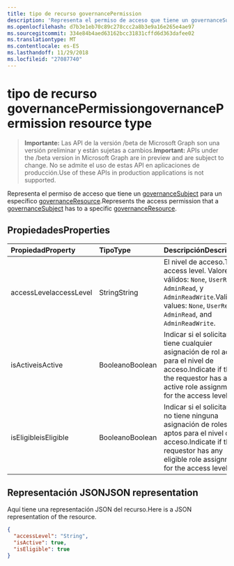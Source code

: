 ```yaml
---
title: tipo de recurso governancePermission
description: 'Representa el permiso de acceso que tiene un governanceSubject para un governanceResource específica.  '
ms.openlocfilehash: d7b3e1eb70c89c278ccc2a8b3e9a16e265e4ae97
ms.sourcegitcommit: 334e84b4aed63162bcc31831cffd6d363dafee02
ms.translationtype: MT
ms.contentlocale: es-ES
ms.lasthandoff: 11/29/2018
ms.locfileid: "27087740"
---
```

# <a name="governancepermission-resource-type"></a><span data-ttu-id="ce80d-103">tipo de recurso governancePermission</span><span class="sxs-lookup"><span data-stu-id="ce80d-103">governancePermission resource type</span></span>

> <span data-ttu-id="ce80d-104">**Importante:** Las API de la versión /beta de Microsoft Graph son una versión preliminar y están sujetas a cambios.</span><span class="sxs-lookup"><span data-stu-id="ce80d-104">**Important:** APIs under the /beta version in Microsoft Graph are in preview and are subject to change.</span></span> <span data-ttu-id="ce80d-105">No se admite el uso de estas API en aplicaciones de producción.</span><span class="sxs-lookup"><span data-stu-id="ce80d-105">Use of these APIs in production applications is not supported.</span></span>

<span data-ttu-id="ce80d-106">Representa el permiso de acceso que tiene un [governanceSubject](../resources/governancesubject.md) para un específico [governanceResource](../resources/governanceresource.md).</span><span class="sxs-lookup"><span data-stu-id="ce80d-106">Represents the access permission that a [governanceSubject](../resources/governancesubject.md) has to a specific [governanceResource](../resources/governanceresource.md).</span></span>  


## <a name="properties"></a><span data-ttu-id="ce80d-107">Propiedades</span><span class="sxs-lookup"><span data-stu-id="ce80d-107">Properties</span></span>
| <span data-ttu-id="ce80d-108">Propiedad</span><span class="sxs-lookup"><span data-stu-id="ce80d-108">Property</span></span>     | <span data-ttu-id="ce80d-109">Tipo</span><span class="sxs-lookup"><span data-stu-id="ce80d-109">Type</span></span>   |<span data-ttu-id="ce80d-110">Descripción</span><span class="sxs-lookup"><span data-stu-id="ce80d-110">Description</span></span>|
|:---------------|:--------|:----------|
|<span data-ttu-id="ce80d-111">accessLevel</span><span class="sxs-lookup"><span data-stu-id="ce80d-111">accessLevel</span></span>|<span data-ttu-id="ce80d-112">String</span><span class="sxs-lookup"><span data-stu-id="ce80d-112">String</span></span>|<span data-ttu-id="ce80d-113">El nivel de acceso.</span><span class="sxs-lookup"><span data-stu-id="ce80d-113">The access level.</span></span> <span data-ttu-id="ce80d-114">Valores válidos: ``None``, ``UserRead``, ``AdminRead``, y ``AdminReadWrite``.</span><span class="sxs-lookup"><span data-stu-id="ce80d-114">Valid values: ``None``, ``UserRead``, ``AdminRead``, and ``AdminReadWrite``.</span></span>|
|<span data-ttu-id="ce80d-115">isActive</span><span class="sxs-lookup"><span data-stu-id="ce80d-115">isActive</span></span>|<span data-ttu-id="ce80d-116">Booleano</span><span class="sxs-lookup"><span data-stu-id="ce80d-116">Boolean</span></span>|<span data-ttu-id="ce80d-117">Indicar si el solicitante tiene cualquier asignación de rol activo para el nivel de acceso.</span><span class="sxs-lookup"><span data-stu-id="ce80d-117">Indicate if the the requestor has any active role assignment for the access level.</span></span>|
|<span data-ttu-id="ce80d-118">isEligible</span><span class="sxs-lookup"><span data-stu-id="ce80d-118">isEligible</span></span>|<span data-ttu-id="ce80d-119">Booleano</span><span class="sxs-lookup"><span data-stu-id="ce80d-119">Boolean</span></span>|<span data-ttu-id="ce80d-120">Indicar si el solicitante no tiene ninguna asignación de roles aptos para el nivel de acceso.</span><span class="sxs-lookup"><span data-stu-id="ce80d-120">Indicate if the requestor has any eligible role assignment for the access level.</span></span>|

## <a name="json-representation"></a><span data-ttu-id="ce80d-121">Representación JSON</span><span class="sxs-lookup"><span data-stu-id="ce80d-121">JSON representation</span></span>

<span data-ttu-id="ce80d-122">Aquí tiene una representación JSON del recurso.</span><span class="sxs-lookup"><span data-stu-id="ce80d-122">Here is a JSON representation of the resource.</span></span>

```json
{
  "accessLevel": "String",
  "isActive": true,
  "isEligible": true
}

```